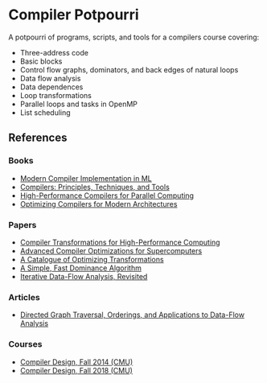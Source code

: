 # Compiler Potpourri

A potpourri of programs, scripts, and tools for a compilers course covering:
- Three-address code
- Basic blocks
- Control flow graphs, dominators, and back edges of natural loops
- Data flow analysis
- Data dependences
- Loop transformations
- Parallel loops and tasks in OpenMP
- List scheduling

## References

### Books
- [Modern Compiler Implementation in ML](https://www.cs.princeton.edu/~appel/modern/ml)
- [Compilers: Principles, Techniques, and Tools](https://www.pearson.com/us/higher-education/program/Aho-Compilers-Principles-Techniques-and-Tools-2nd-Edition/PGM167067.html)
- [High-Performance Compilers for Parallel Computing](https://www.pearson.com/us/higher-education/program/Wolfe-High-Performance-Compilers-for-Parallel-Computing/PGM186908.html)
- [Optimizing Compilers for Modern Architectures](https://www.elsevier.com/books/optimizing-compilers-for-modern-architectures/allen/978-0-08-051324-9)

### Papers
- [Compiler Transformations for High-Performance Computing](http://dl.acm.org/citation.cfm?id=197406)
- [Advanced Compiler Optimizations for Supercomputers](http://dl.acm.org/citation.cfm?id=7904)
- [A Catalogue of Optimizing Transformations](https://www.clear.rice.edu/comp512/Lectures/Papers/1971-allen-catalog.pdf)
- [A Simple, Fast Dominance Algorithm](https://www.cs.rice.edu/~keith/Embed/dom.pdf)
- [Iterative Data-Flow Analysis, Revisited](https://scholarship.rice.edu/handle/1911/96324)

### Articles
- [Directed Graph Traversal, Orderings, and Applications to Data-Flow Analysis](https://eli.thegreenplace.net/2015/directed-graph-traversal-orderings-and-applications-to-data-flow-analysis/)

### Courses
- [Compiler Design, Fall 2014 (CMU)](http://www.cs.cmu.edu/~fp/courses/15411-f14/schedule.html)
- [Compiler Design, Fall 2018 (CMU)](https://www.cs.cmu.edu/~janh/courses/411/18/schedule.html)

